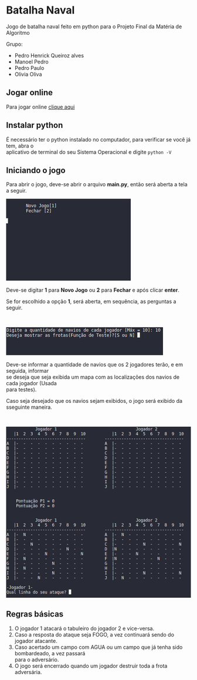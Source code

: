 # Batalha Naval
  
Jogo de batalha naval feito em python para o Projeto Final da Matéria de Algoritmo

Grupo: 

* Pedro Henrick Queiroz alves
* Manoel Pedro
* Pedro Paulo
* Olivia Oliva

## Jogar online

Para jogar online [clique aqui](https://replit.com/@PedroHenrick3/batalhaNaval#main.py)

## Instalar python

É necessário ter o python instalado no computador, para verificar se você já tem, abra o <br>
aplicativo de terminal do seu Sistema Operacional e digite `python -V`


## Iniciando o jogo

Para abrir o jogo, deve-se abrir o arquivo <b>main.py</b>, então será aberta a tela a seguir.

![Tela de inicio](/readme/tela-inicial.png)

Deve-se digitar <b>1</b> para <b>Novo Jogo</b> ou <b>2</b> para <b>Fechar</b> e após clicar <b>enter</b>.

Se for escolhido a opção <b>1</b>, será aberta, em sequência, as perguntas a seguir.
<br>



</br>

![Tela Opções](/readme/tela-opções.png)

Deve-se informar a quantidade de navios que os 2 jogadores terão, e em seguida, informar<br>
se deseja que seja exibida um mapa com as localizações dos navios de cada jogador (Usada <br>
para testes).

Caso seja desejado que os navios sejam exibidos, o jogo será exibido da sseguinte maneira.
<br>


</br>

![Mapa Navios](/readme/mapa-frotas.png)

## Regras básicas

1. O jogador 1 atacará o tabuleiro do jogador 2 e vice-versa.
2. Caso a resposta do ataque seja FOGO, a vez continuará sendo do jogador atacante.
3. Caso acertado um campo com AGUA ou um campo que já tenha sido bombardeado, a vez passará <br>
para o adversário.
4. O jogo será encerrado quando um jogador destruir toda a frota adversária.

